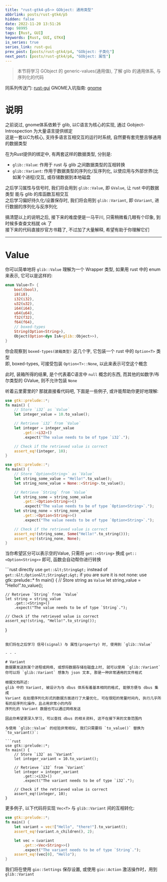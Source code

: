 ```yaml
---
title: "rust-gtk4-p5~> GObject: 通用类型"
abbrlink: posts/rust-gtk4/p5
hidden: false
date: 2022-11-20 13:51:26
top: 98995
tags: [Rust, GUI]
keywords: [Rust, GUI, GTK4]
is_series: true
series_link: rust-gui
prev_post: [posts/rust-gtk4/p4, "GObject: 子类化"]
next_post: [posts/rust-gtk4/p6, "GObject: 属性"]
---
```

> 本节将学习 GObject 的 generic-values(通用值), 了解 glib 的通用体系, 与序列化的代码
<!-- more -->

同系列传送门: [rust-gui](/categories/rust-gui)
GNOME入坑指南: [gnome](/posts/desktop-beautify/gnome)

# 说明
之前说过, gnome体系依赖于 glib, 以C语言为核心的实现, 通过 Gobject-Introspection 为大量语言提供绑定  
这是一套以C为核心, 支持多语言互相交互的运行时系统, 自然要有套完整且够通用的数据类型  

在为Rust提供的绑定中, 有两套这样的数据类型, 分别是:  
- `glib::Value`: 作用于 rust 与 glib 之间数据类型的互相转换
- `glib::Variant`: 作用于数据类型的序列化/反序列化, 以使应用与外部世界(比如某个进程)交互, 或存储数据到本地磁盘

之后学习属性与信号时, 我们将会用到 `glib::Value`, 即 `GValue`, 让 rust 中的数据类型 能与 glib 的库函数互相交互  
之后学习偏好持久化/设置保存时, 我们将会用到 `glib::Variant`, 即 `GVariant`, 进行数据的序列化与反序列化  

搞清楚以上的说明之后, 接下来的难度便是一马平川, 只需稍微看几眼有个印象, 到时候多查查文档就 ok 了  
接下来的代码直接抄官方书籍了, 不过加了大量解释, 希望有助于你理解它们

- - -

# Value
你可以简单地将 `glib::Value` 理解为一个 Wrapper 类型, 如果用 rust 中的 enum 来表示, 它可以是这样的:  


```rust
enum Value<T> {
    bool(bool),
    i8(i8),
    i32(i32),
    u32(u32),
    i64(i64),
    u64(u64),
    f32(f32),
    f64(f64),
    // boxed-types
    String(Option<String>),
    Object(Option<dyn IsA<glib::Object>>),
}
```

你会观察到 `boxed-types(装箱类型)` 这几个字, 它包装一个 rust 中的 `Option<T>` 类型  
即, boxed-types, 可接受包装 `Option<T>::None`, 以此来表示可空这个概念  

此时, 装箱所得的结果, 是个代表着C语言中 `null` 概念的东西, 而其他的如数字/布尔类型的 GValue, 则不允许包装 `None`  


听着云里雾里的? 那就直接看代码吧, 下面是一些例子, 或许能帮助你更好地理解:

```rust non-boxed-types example:
use gtk::prelude::*;
fn main() {
    // Store `i32` as `Value`
    let integer_value = 10.to_value();

    // Retrieve `i32` from `Value`
    let integer = integer_value
        .get::<i32>()
        .expect("The value needs to be of type `i32`.");

    // Check if the retrieved value is correct
    assert_eq!(integer, 10);
}
```

```rust boxed-types example:
use gtk::prelude::*;
fn main() {
    // Store `Option<String>` as `Value`
    let string_some_value = "Hello!".to_value();
    let string_none_value = None::<String>.to_value();

    // Retrieve `String` from `Value`
    let string_some = string_some_value
        .get::<Option<String>>()
        .expect("The value needs to be of type `Option<String>`.");
    let string_none = string_none_value
        .get::<Option<String>>()
        .expect("The value needs to be of type `Option<String>`.");

    // Check if the retrieved value is correct
    assert_eq!(string_some, Some("Hello!".to_string()));
    assert_eq!(string_none, None);
}
```

当你希望区分可以表示空的Value, 只需将 `get::<String>` 换成 `get::<Option<String>>` 即可, 函数会自动帮你进行转换

```rust directly use `get::&lt;String&gt;` instead of `get::&lt;Option&lt;String&gt;&gt;` if you are sure it is not none:
use gtk::prelude::*
fn main() {
    // Store string as `Value`
    let string_value = "Hello!".to_value();

    // Retrieve `String` from `Value`
    let string = string_value
        .get::<String>()
        .expect("The value needs to be of type `String`.");

    // Check if the retrieved value is correct
    assert_eq!(string, "Hello!".to_string());
}
```

我们将在之后学习 信号(signal) 与 属性(property) 时, 使用到 `glib::Value`

- - -

# Variant
数据要发送到某个进程或网络, 或想将数据存储在磁盘上时, 就可以使用 `glib::Variant`  
你可以将 `glib::Variant` 想象为 json 文本, 那是一种非常通用的文件格式  

根据文档所述:  
glib 中的 Variant, 被设计为与 dbus 体系有着基本相同的格式, 能够方便与 dbus 集成  
Variant 在处理序列化形式的数据方面进行了大量优化, 可在很短的常量时间内, 执行几乎所有的反序列化操作，且占用非常小的内存  
序列化的 Variant 数据也可以通过网络发送  

因此你希望更深入学习, 可以查找 dbus 的相关资料, 这不在接下来的文章范围内

与使用 `glib::Value` 的经验非常相似, 我们只需要将 `to_value()` 替换为 `to_variant()`:  

```rust
use gtk::prelude::*;
fn main() {
    // Store `i32` as `Variant`
    let integer_variant = 10.to_variant();

    // Retrieve `i32` from `Variant`
    let integer = integer_variant
        .get::<i32>()
        .expect("The variant needs to be of type `i32`.");

    // Check if the retrieved value is correct
    assert_eq!(integer, 10);
}
```

更多例子, 以下代码将实现 `Vec<T>` 与 `glib::Variant` 间的互相转化:  

```rust
use gtk::prelude::*;
fn main() {
    let variant = vec!["Hello", "there!"].to_variant();
    assert_eq!(variant.n_children(), 2);

    let vec = &variant
        .get::<Vec<String>>()
        .expect("The variant needs to be of type `String`.");
    assert_eq!(vec[0], "Hello");
}
```

我们将在使用 `gio::Settings` 保存设置, 或使用 `gio::Action` 激活操作时，用到 `glib::Variant`
